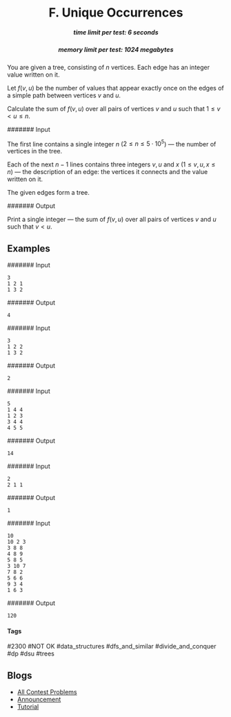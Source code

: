 <h1 style='text-align: center;'> F. Unique Occurrences</h1>

<h5 style='text-align: center;'>time limit per test: 6 seconds</h5>
<h5 style='text-align: center;'>memory limit per test: 1024 megabytes</h5>

You are given a tree, consisting of $n$ vertices. Each edge has an integer value written on it.

Let $f(v, u)$ be the number of values that appear exactly once on the edges of a simple path between vertices $v$ and $u$.

Calculate the sum of $f(v, u)$ over all pairs of vertices $v$ and $u$ such that $1 \le v < u \le n$.

####### Input

The first line contains a single integer $n$ ($2 \le n \le 5 \cdot 10^5$) — the number of vertices in the tree.

Each of the next $n-1$ lines contains three integers $v, u$ and $x$ ($1 \le v, u, x \le n$) — the description of an edge: the vertices it connects and the value written on it.

The given edges form a tree.

####### Output

Print a single integer — the sum of $f(v, u)$ over all pairs of vertices $v$ and $u$ such that $v < u$.

## Examples

####### Input


```text
3
1 2 1
1 3 2
```
####### Output


```text
4
```
####### Input


```text
3
1 2 2
1 3 2
```
####### Output


```text
2
```
####### Input


```text
5
1 4 4
1 2 3
3 4 4
4 5 5
```
####### Output


```text
14
```
####### Input


```text
2
2 1 1
```
####### Output


```text
1
```
####### Input


```text
10
10 2 3
3 8 8
4 8 9
5 8 5
3 10 7
7 8 2
5 6 6
9 3 4
1 6 3
```
####### Output


```text
120
```


#### Tags 

#2300 #NOT OK #data_structures #dfs_and_similar #divide_and_conquer #dp #dsu #trees 

## Blogs
- [All Contest Problems](../Educational_Codeforces_Round_129_(Rated_for_Div._2).md)
- [Announcement](../blogs/Announcement.md)
- [Tutorial](../blogs/Tutorial.md)

